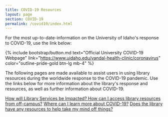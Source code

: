 ```yaml
---
title: COVID-19 Resources 
layout: page
section: COVID-19
permalink: /covid19/index.html
---
```


For the most up-to-date-information on the University of Idaho's response to COVID-19, use the link below: 

{% include bootstrap/button.md text="Official University COVID-19 Webpage" link="https://www.uidaho.edu/vandal-health-clinic/coronavirus" color="outline-pride-gold btn-lg mb-4" %}

The following pages are made available to assist users in using library resources during the worldwide response to the COVID-19 pandemic. Use the links below for more information about the library's response and resources, as well as further information about COVID-19.

<div class="list-group col-md-8 offset-md-2 mt-2 mb-4">
  <a href="impact.html" class="list-group-item list-group-item-action text-black">
    How will Library Services be Impacted?
  </a>
  <a href="access.html" class="list-group-item list-group-item-action text-black">How can I access library resources from off-campus?</a>
  <a href="information-sources.html" class="list-group-item list-group-item-action text-black">Where can I learn more about COVID-19?</a>
  <a href="resources.html" class="list-group-item list-group-item-action mb-4">Does the library have any resources to help take my mind off things?</a>
</div>
